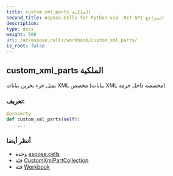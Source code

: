 ```yaml
---
title: custom_xml_parts الملكية
second_title: Aspose.Cells for Python via .NET API المراجع
description:
type: docs
weight: 500
url: /ar/aspose.cells/workbook/custom_xml_parts/
is_root: false
---
```

##  custom_xml_parts الملكية

يمثل جزء تخزين بيانات XML مخصص (بيانات XML مخصصة داخل حزمة).
###  تعريف:
```python
@property
def custom_xml_parts(self):
    ...
```

###  أنظر أيضا
* وحدة [aspose.cells](../../)
* فئة [CustomXmlPartCollection](/cells/python-net/ar/aspose.cells.markup/customxmlpartcollection)
* فئة [Workbook](/cells/python-net/ar/aspose.cells/workbook)
